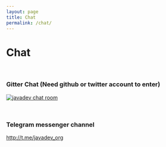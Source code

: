 ```yaml
---
layout: page
title: Chat
permalink: /chat/
---
```



# Chat

<br/>

### Gitter Chat (Need github or twitter account to enter)

<a href="https://gitter.im/javadev-org/Lobby" rel="nofollow"><img src="https://badges.gitter.im/javadev-org/Lobby.svg" alt="javadev chat room"></a>


<br/>

### Telegram messenger channel

http://t.me/javadev_org
